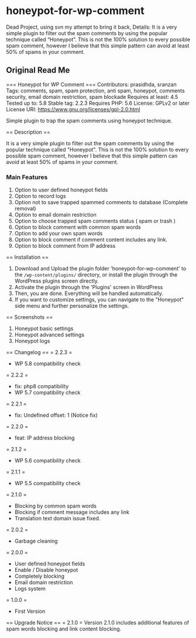 # honeypot-for-wp-comment
Dead Project, using svn my attempt to bring it back, Details: It is a very simple plugin to filter out the spam comments by using the popular technique called “Honeypot”. This is not the 100% solution to every possible spam comment, however I believe that this simple pattern can avoid at least 50% of spams in your comment.

## Original Read Me

=== Honeypot for WP Comment ===
Contributors: prasidhda, sranzan
Tags: comments, spam, spam protection, anti spam, honeypot, comments security, email domain restriction, spam blockade
Requires at least: 4.5
Tested up to: 5.8
Stable tag: 2.2.3
Requires PHP: 5.6
License: GPLv2 or later
License URI: https://www.gnu.org/licenses/gpl-2.0.html

Simple plugin to trap the spam comments using honeypot technique.

== Description ==

It is a very simple plugin to filter out the spam comments by using the popular technique called "Honeypot". This is not the 100% solution to every possible spam comment, however I believe that this simple pattern can avoid at least 50% of spams in your comment.

### Main Features
1. Option to user defined honeypot fields
2. Option to record logs
3. Option not to save trapped spammed comments to database (Complete removal)
4. Option to email domain restriction
5. Option to choose trapped spam comments status ( spam or trash )
6. Option to block comment with common spam words
7. Option to add your own spam words
7. Option to block comment if comment content includes any link.
7. Option to block comment from IP address

== Installation ==

1. Download and Upload the plugin folder 'honeypot-for-wp-comment'  to the `/wp-content/plugins/` directory, or install the plugin through the WordPress plugins screen directly.
2. Activate the plugin through the 'Plugins' screen in WordPress
3. Then, you are done. Everything will be handled automatically.
4. If you want to customize settings, you can navigate to the "Honeypot" side menu and further personalize the settings.

== Screenshots ==

1. Honeypot basic settings
2. Honeypot advanced settings
3. Honeypot logs

== Changelog ==
= 2.2.3 =
* WP 5.8 compatibility check

= 2.2.2 =
* fix: php8 compatibility
* WP 5.7 compatibility check

= 2.2.1 =
* fix: Undefined offset: 1 (Notice fix)

= 2.2.0 =
* feat: IP address blocking

= 2.1.2 =
* WP 5.6 compatibility check

= 2.1.1 =
* WP 5.5 compatibility check

= 2.1.0 =
* Blocking by common spam words
* Blocking if comment message includes any link
* Translation text domain issue fixed.

= 2.0.2 =
* Garbage cleaning

= 2.0.0 =
* User defined honeypot fields
* Enable / Disable honeypot
* Completely blocking
* Email domain restriction
* Logs system

= 1.0.0 =
* First Version

== Upgrade Notice ==
= 2.1.0 =
Version 2.1.0 includes additional features of spam words blocking and link content blocking.
